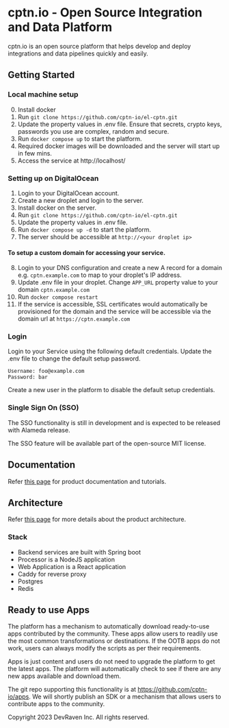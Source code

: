 # cptn.io - Open Source Integration and Data Platform

cptn.io is an open source platform that helps develop and deploy integrations and data pipelines quickly and easily.

## Getting Started

### Local machine setup

0. Install docker
1. Run `git clone https://github.com/cptn-io/el-cptn.git`
2. Update the property values in .env file. Ensure that secrets, crypto keys, passwords you use are complex, random and
   secure.
3. Run `docker compose up` to start the platform.
4. Required docker images will be downloaded and the server will start up in few mins.
5. Access the service at http://localhost/

### Setting up on DigitalOcean

1. Login to your DigitalOcean account.
2. Create a new droplet and login to the server.
3. Install docker on the server.
4. Run `git clone https://github.com/cptn-io/el-cptn.git`
5. Update the property values in .env file.
6. Run `docker compose up -d` to start the platform.
7. The server should be accessible at `http://<your droplet ip>`

#### To setup a custom domain for accessing your service.

8. Login to your DNS configuration and create a new A record for a domain e.g. `cptn.example.com` to map to your
   droplet's IP address.
9. Update .env file in your droplet. Change `APP_URL` property value to your domain `cptn.example.com`
10. Run `docker compose restart`
12. If the service is accessible, SSL certificates would automatically be provisioned for the domain and the service
    will be accessible via the domain url at `https://cptn.example.com`

### Login

Login to your Service using the following default credentials. Update the .env file to change the default setup
password.

```
Username: foo@example.com
Password: bar
```

Create a new user in the platform to disable the default setup credentials.

### Single Sign On (SSO)

The SSO functionality is still in development and is expected to be released with Alameda release.

The SSO feature will be available part of the open-source MIT license.

## Documentation

Refer [this page](https://docs.cptn.io/) for product documentation and tutorials.

## Architecture

Refer [this page](https://docs.cptn.io/docs/architecture/overview) for more details about the product architecture.

### Stack

- Backend services are built with Spring boot
- Processor is a NodeJS application
- Web Application is a React application
- Caddy for reverse proxy
- Postgres
- Redis

## Ready to use Apps

The platform has a mechanism to automatically download ready-to-use apps contributed by the community. These apps allow
users to readily use the most common transformations or destinations. If the OOTB apps do not work, users can always
modify the scripts as per their requirements.

Apps is just content and users do not need to upgrade the platform to get the latest apps. The platform will
automatically check to see if there are any new apps available and download them.

The git repo supporting this functionality is at https://github.com/cptn-io/apps. We will shortly publish an SDK or a
mechanism that allows users to contribute apps to the community.

Copyright 2023 DevRaven Inc. All rights reserved.

